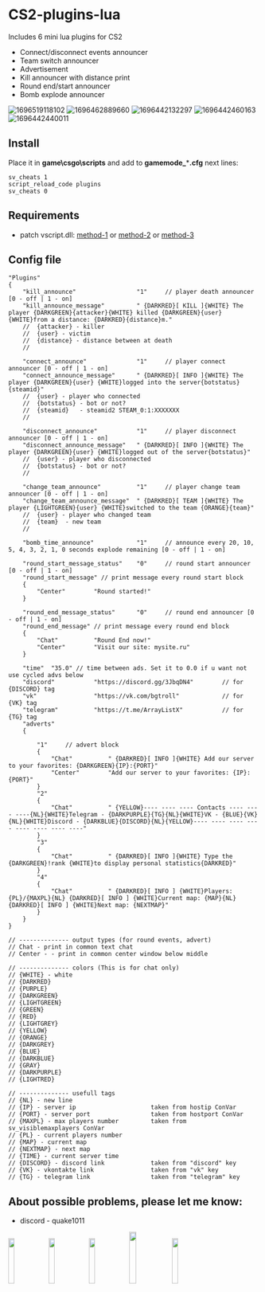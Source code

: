 # CS2-plugins-lua
Includes 6 mini lua plugins for CS2

- Connect/disconnect events announcer
- Team switch announcer
- Advertisement
- Kill announcer with distance print
- Round end/start announcer
- Bomb explode announcer

![1696519118102](https://github.com/Quake1011/CS2-plugins-lua/assets/58555031/b8828d36-0c12-4194-969a-642f20feb42c)
![1696462889660](https://github.com/Quake1011/CS2-plugins-lua/assets/58555031/d577bdcf-8061-438d-b99a-36e2fb518a63)
![1696442132297](https://github.com/Quake1011/CS2-plugins-lua/assets/58555031/c9c87e28-922b-4b4d-8d0c-03767a1556a3)
![1696442460163](https://github.com/Quake1011/CS2-plugins-lua/assets/58555031/1b648968-de98-453f-8848-7c514f71a266)
![1696442440011](https://github.com/Quake1011/CS2-plugins-lua/assets/58555031/a64fc621-9969-4fab-bf96-d1c6e2b0fff5)

## Install
Place it in **game\csgo\scripts** and add to **gamemode_*****.cfg** next lines:
```
sv_cheats 1
script_reload_code plugins
sv_cheats 0
```

## Requirements
- patch vscript.dll: [method-1](https://hlmod.net/threads/source-2-skripting.64842/post-631602) or [method-2](https://github.com/Source2ZE/LuaUnlocker) or [method-3](https://github.com/bklol/vscriptPatch/tree/main)

## Config file 
```
"Plugins"
{	
	"kill_announce"					"1"		// player death announcer [0 - off | 1 - on]
	"kill_announce_message"			" {DARKRED}[ KILL ]{WHITE} The player {DARKGREEN}{attacker}{WHITE} killed {DARKGREEN}{user} {WHITE}from a distance: {DARKRED}{distance}m."
	//	{attacker} - killer
	//	{user} - victim
	//	{distance} - distance between at death
	//
	
	"connect_announce"				"1"		// player connect announcer [0 - off | 1 - on]
	"connect_announce_message"		" {DARKRED}[ INFO ]{WHITE} The player {DARKGREEN}{user} {WHITE}logged into the server{botstatus} {steamid}"
	//	{user} - player who connected
	//	{botstatus}	- bot or not?
	//	{steamid}	- steamid2 STEAM_0:1:XXXXXXX
	//
	
	"disconnect_announce"			"1"		// player disconnect announcer [0 - off | 1 - on]
	"disconnect_announce_message"	" {DARKRED}[ INFO ]{WHITE} The player {DARKGREEN}{user} {WHITE}logged out of the server{botstatus}"
	//	{user} - player who disconnected
	//	{botstatus}	- bot or not?
	//
	
	"change_team_announce"			"1"		// player change team announcer [0 - off | 1 - on]
	"change_team_announce_message"	" {DARKRED}[ TEAM ]{WHITE} The player {LIGHTGREEN}{user} {WHITE}switched to the team {ORANGE}{team}"
	//	{user} - player who changed team
	//	{team}	- new team
	//
	
	"bomb_time_announce"			"1"		// announce every 20, 10, 5, 4, 3, 2, 1, 0 seconds explode remaining [0 - off | 1 - on]
	
	"round_start_message_status"	"0"		// round start announcer [0 - off | 1 - on]
	"round_start_message" // print message every round start block
	{
		"Center"		"Round started!"
	}
	
	"round_end_message_status"		"0"		// round end announcer [0 - off | 1 - on]	
	"round_end_message"	// print message every round end block
	{
		"Chat"			"Round End now!"
		"Center"		"Visit our site: mysite.ru"
	}
	
	"time" 	"35.0" // time between ads. Set it to 0.0 if u want not use cycled advs below
	"discord"			"https://discord.gg/3JbqDN4"		// for {DISCORD} tag
	"vk"				"https://vk.com/bgtroll"			// for {VK} tag
	"telegram"			"https://t.me/ArrayListX"			// for {TG} tag	
	"adverts"  
	{	
		
		"1"		// advert block
		{
			"Chat"			" {DARKRED}[ INFO ]{WHITE} Add our server to your favorites: {DARKGREEN}{IP}:{PORT}"
			"Center"		"Add our server to your favorites: {IP}:{PORT}"
		}
		"2"		
		{
			"Chat"			" {YELLOW}---- ---- ---- Contacts ---- ---- ----{NL}{WHITE}Telegram - {DARKPURPLE}{TG}{NL}{WHITE}VK - {BLUE}{VK}{NL}{WHITE}Discord - {DARKBLUE}{DISCORD}{NL}{YELLOW}---- ---- ---- ---- ---- ---- ---- ----"
		}
		"3"		
		{
			"Chat"			" {DARKRED}[ INFO ]{WHITE} Type the {DARKGREEN}!rank {WHITE}to display personal statistics{DARKRED}"
		}
		"4"		
		{
			"Chat"			" {DARKRED}[ INFO ] {WHITE}Players: {PL}/{MAXPL}{NL} {DARKRED}[ INFO ] {WHITE}Current map: {MAP}{NL} {DARKRED}[ INFO ] {WHITE}Next map: {NEXTMAP}"
		}
	}
}

// -------------- output types (for round events, advert)
// Chat - print in common text chat
// Center - - print in common center window below middle

// -------------- colors (This is for chat only)
// {WHITE} - white
// {DARKRED}
// {PURPLE}
// {DARKGREEN}
// {LIGHTGREEN}
// {GREEN}
// {RED}
// {LIGHTGREY}
// {YELLOW}
// {ORANGE}
// {DARKGREY}
// {BLUE}
// {DARKBLUE}
// {GRAY}
// {DARKPURPLE}
// {LIGHTRED}

// -------------- usefull tags
// {NL} - new line
// {IP}	- server ip						taken from hostip ConVar
// {PORT} - server port					taken from hostport ConVar
// {MAXPL} - max players number 		taken from sv_visiblemaxplayers ConVar
// {PL} - current players number
// {MAP} - current map
// {NEXTMAP} - next map
// {TIME} - current server time
// {DISCORD} - discord link 			taken from "discord" key
// {VK} - vkontakte link 				taken from "vk" key
// {TG} - telegram link 				taken from "telegram" key
```

## About possible problems, please let me know: 

- discord - quake1011

[<img src="https://i.ibb.co/tJTTmxP/vk-process-mining.png" width="15.3%"/>](https://vk.com/bgtroll)
[<img src="https://i.ibb.co/VjhryGb/png-transparent-brand-logo-steam-gump-s.png" width="15.3%"/>](https://hlmod.ru/members/palonez.92448/)
[<img src="https://i.ibb.co/xHZPN0g/s-l500.png" width="15.3%"/>](https://steamcommunity.com/id/comecamecame)
[<img src="https://i.ibb.co/S0LyzmX/tg-process-mining.png" width="16.3%"/>](https://t.me/ArrayListX)
[<img src="https://i.ibb.co/Tb2gprD/2056021.png" width="15.3%"/>](https://github.com/Quake1011)

